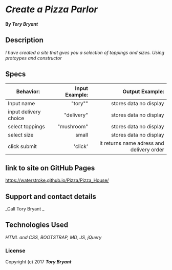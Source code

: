 # _Create a Pizza Parlor_

#### By _**Tory Bryant**_

## Description

_I have created a site that gves you a selection of toppings and sizes. Using protoypes and constructor_

## Specs


|  Behavior: 	                          |Input Example:   | Output Example: |
|-------------------------------------	|----------------:|----------------:|
|  Input name     |      "tory""      	  |   stores data no display       |  	   	
|  input delivery choice     |     "delivery"         |   stores data no display       |  
|  select toppings    |      "mushroom"  	    | stores data no display    |
|  select size	|     small    |  stores data no display             |
| click submit	|     'click'   |  It returns name adress and delivery order           |


## link to site on GitHub Pages

https://waterstroke.github.io/Pizza/Pizza_House/

## Support and contact details

 _Call Tory Bryant _

## Technologies Used

_HTML and CSS, BOOTSTRAP, MD, JS, jQuery_

### License


Copyright (c) 2017 **_Tory Bryant_**
